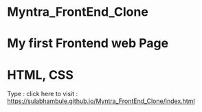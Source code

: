 ﻿# Myntra_FrontEnd_Clone
# My first Frontend web Page 
# HTML, CSS


Type : click here to visit : https://sulabhambule.github.io/Myntra_FrontEnd_Clone/index.html
